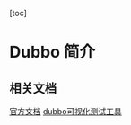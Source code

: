 [toc]



# Dubbo 简介

## 相关文档
 [官方文档](http://dubbo.apache.org/)
[dubbo可视化测试工具](https://gitee.com/IdeaHome_admin/dubbo-proxy-tools)

